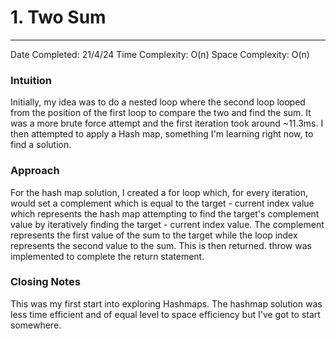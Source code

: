 # 1. Two Sum
---
Date Completed: 21/4/24 
Time Complexity: O(n)
Space Complexity: O(n) 

### Intuition
Initially, my idea was to do a nested loop where the second loop looped from the position of the first loop to compare the two and find the sum. It was a more brute force attempt and the first iteration took around ~11.3ms. I then attempted to apply a Hash map, something I'm learning right now, to find a solution.

### Approach
For the hash map solution, I created a for loop which, for every iteration, would set a complement which is equal to the target - current index value which represents the hash map attempting to find the target's complement value by iteratively finding the target - current index value. The complement represents the first value of the sum to the target while the loop index represents the second value to the sum. This is then returned. throw was implemented to complete the return statement.

### Closing Notes
This was my first start into exploring Hashmaps. The hashmap solution was less time efficient and of equal level to space efficiency but I've got to start somewhere.
